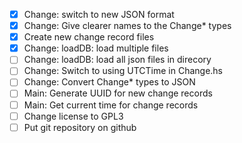 - [x] Change: switch to new JSON format
- [x] Change: Give clearer names to the Change* types
- [x] Create new change record files
- [x] Change: loadDB: load multiple files
- [ ] Change: loadDB: load all json files in direcory
- [ ] Change: Switch to using UTCTime in Change.hs
- [ ] Change: Convert Change* types to JSON
- [ ] Main: Generate UUID for new change records
- [ ] Main: Get current time for change records
- [ ] Change license to GPL3
- [ ] Put git repository on github
